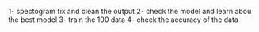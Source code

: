 1- spectogram fix and clean the output 
2- check the model and learn abou the best model
3- train the 100 data
4- check the accuracy of the data

